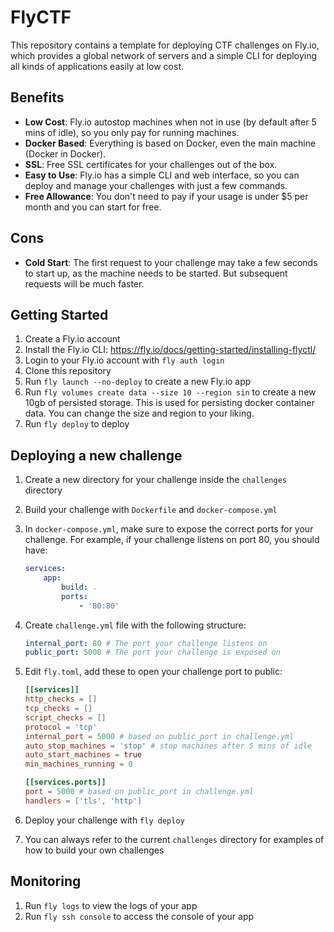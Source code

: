 # FlyCTF

This repository contains a template for deploying CTF challenges on Fly.io, which provides a global network of servers and a simple CLI for deploying all kinds of applications easily at low cost.

## Benefits

-   **Low Cost**: Fly.io autostop machines when not in use (by default after 5 mins of idle), so you only pay for running machines.
-   **Docker Based**: Everything is based on Docker, even the main machine (Docker in Docker).
-   **SSL**: Free SSL certificates for your challenges out of the box.
-   **Easy to Use**: Fly.io has a simple CLI and web interface, so you can deploy and manage your challenges with just a few commands.
-   **Free Allowance**: You don't need to pay if your usage is under $5 per month and you can start for free.

## Cons

-   **Cold Start**: The first request to your challenge may take a few seconds to start up, as the machine needs to be started. But subsequent requests will be much faster.

## Getting Started

1. Create a Fly.io account
1. Install the Fly.io CLI: https://fly.io/docs/getting-started/installing-flyctl/
1. Login to your Fly.io account with `fly auth login`
1. Clone this repository
1. Run `fly launch --no-deploy` to create a new Fly.io app
1. Run `fly volumes create data --size 10 --region sin` to create a new 10gb of persisted storage. This is used for persisting docker container data. You can change the size and region to your liking.
1. Run `fly deploy` to deploy

## Deploying a new challenge

1. Create a new directory for your challenge inside the `challenges` directory
1. Build your challenge with `Dockerfile` and `docker-compose.yml`
1. In `docker-compose.yml`, make sure to expose the correct ports for your challenge. For example, if your challenge listens on port 80, you should have:

    ```yaml
    services:
        app:
            build: .
            ports:
                - '80:80'
    ```

1. Create `challenge.yml` file with the following structure:

    ```yaml
    internal_port: 80 # The port your challenge listens on
    public_port: 5000 # The port your challenge is exposed on
    ```

1. Edit `fly.toml`, add these to open your challenge port to public:

    ```toml
    [[services]]
    http_checks = []
    tcp_checks = []
    script_checks = []
    protocol = 'tcp'
    internal_port = 5000 # based on public_port in challenge.yml
    auto_stop_machines = 'stop' # stop machines after 5 mins of idle
    auto_start_machines = true
    min_machines_running = 0

    [[services.ports]]
    port = 5000 # based on public_port in challenge.yml
    handlers = ['tls', 'http']
    ```

1. Deploy your challenge with `fly deploy`
1. You can always refer to the current `challenges` directory for examples of how to build your own challenges

## Monitoring

1. Run `fly logs` to view the logs of your app
1. Run `fly ssh console` to access the console of your app

